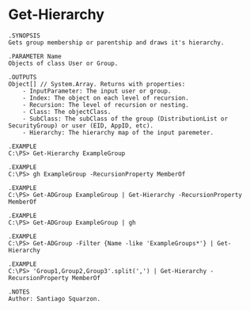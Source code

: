 # Get-Hierarchy

    .SYNOPSIS
    Gets group membership or parentship and draws it's hierarchy.
    
    .PARAMETER Name
    Objects of class User or Group.

    .OUTPUTS
    Object[] // System.Array. Returns with properties:
        - InputParameter: The input user or group.
        - Index: The object on each level of recursion.
        - Recursion: The level of recursion or nesting.
        - Class: The objectClass.
        - SubClass: The subClass of the group (DistributionList or SecurityGroup) or user (EID, AppID, etc).
        - Hierarchy: The hierarchy map of the input paremeter.

    .EXAMPLE
    C:\PS> Get-Hierarchy ExampleGroup

    .EXAMPLE
    C:\PS> gh ExampleGroup -RecursionProperty MemberOf

    .EXAMPLE           
    C:\PS> Get-ADGroup ExampleGroup | Get-Hierarchy -RecursionProperty MemberOf
    
    .EXAMPLE           
    C:\PS> Get-ADGroup ExampleGroup | gh
    
    .EXAMPLE
    C:\PS> Get-ADGroup -Filter {Name -like 'ExampleGroups*'} | Get-Hierarchy
    
    .EXAMPLE           
    C:\PS> 'Group1,Group2,Group3'.split(',') | Get-Hierarchy -RecursionProperty MemberOf

    .NOTES
    Author: Santiago Squarzon.
 
